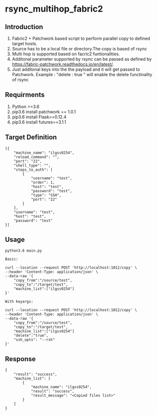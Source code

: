 # rsync_multihop_fabric2


## Introduction
1. Fabric2 + Patchwork based script to perform parallel copy to defined target hosts.
2. Source has to be a local file or directory.The copy is based of rsync
2. Multi hop is supported based on facric2 funtionalities.
3. Additonal parameter supported by rsync can be passed as defined by https://fabric-patchwork.readthedocs.io/en/latest/.
4. Just additonal keys into the the payload and it will get passed to Patchwork. Example : "delete : true " will enable the delete functinality of rsync

## Requirments
1. Python >=3.6 
2. pip3.6 install patchwork == 1.0.1
3. pip3.6 install Flask==0.12.4
4. pip3.6 install futures==3.1.1


## Target Definition
```
[{
    "machine_name": "ilgss0254",
    "reload_command": "",
    "port": "22",
    "shell_type": "",
    "steps_to_auth": [
        {
            "username": "test",
            "order": 1,
            "host": "test",
            "password": "test",
            "type": "SSH",
            "port": "22"
        }
    ],
    "username": "test",
    "host": "test",
    "password": "test"
}]
```

## Usage

```
python3.6 main.py
```

```
Basic:

curl --location --request POST 'http://localhost:1012/copy' \
--header 'Content-Type: application/json' \
--data-raw '{
    "copy_from":"/source/test",
    "copy_to":"/target/test",
    "machine_list":["ilgss0254"]
}'

With keyargs:

curl --location --request POST 'http://localhost:1012/copy' \
--header 'Content-Type: application/json' \
--data-raw '{
    "copy_from":"/source/test",
    "copy_to":"/target/test",
    "machine_list":["ilgss0254"]
    "delete":"true",
    "ssh_opts": "--rsh"
}'
```
## Response
```
{
    "result": "success",
    "machine_list": [
        {
            "machine_name": "ilgss0254",
            "result": "success",
            "result_message": "<Copied files list>"
        }
    ]
}
```
